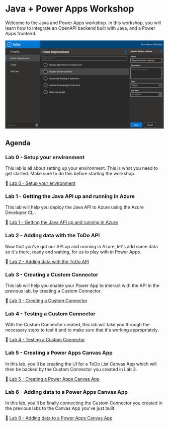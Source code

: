 #  Java + Power Apps Workshop

Welcome to the Java and Power Apps workshop. In this workshop, you will learn how to integrate an OpenAPI backend built with Java, and a Power Apps frontend. 

![The complete ToDo Power App](/Workshops/JavaAndPowerApps/Lab6/assets/complete-power-app.png)

## Agenda

### Lab 0 - Setup your environment
This lab is all about setting up your environment. This is what you need to get started. Make sure to do this before starting the workshop.

:link: [Lab 0 - Setup your environment](/Workshops/JavaAndPowerApps/Lab0/)

### Lab 1 - Getting the Java API up and running in Azure
This lab will help you deploy the Java API to Azure using the Azure Developer CLI.

:link: [Lab 1 - Getting the Java API up and running in Azure](/Workshops/JavaAndPowerApps/Lab1/)

### Lab 2 - Adding data with the ToDo API
Now that you've got our API up and running in Azure, let's add some data so it's there, ready and waiting, for us to play with in Power Apps.

:link: [Lab 2 - Adding data with the ToDo API](/Workshops/JavaAndPowerApps/Lab2/)

### Lab 3 - Creating a Custom Connector
This lab will help you enable your Power App to interact with the API in the previous lab, by creating a Custom Connector.

:link: [Lab 3 - Creating a Custom Connector](/Workshops/JavaAndPowerApps/Lab3/)

### Lab 4 - Testing a Custom Connector
With the Custom Connector created, this lab will take you through the necessary steps to test it and to make sure that it's working appropriately.

:link: [Lab 4 - Testing a Custom Connector](/Workshops/JavaAndPowerApps/Lab4/)

### Lab 5 - Creating a Power Apps Canvas App
In this lab, you'll be creating the UI for a ToDo List Canvas App which will then be backed by the Custom Connector you created in Lab 3.

:link: [Lab 5 - Creating a Power Apps Canvas App](/Workshops/JavaAndPowerApps/Lab5/)

### Lab 6 - Adding data to a Power Apps Canvas App
In this lab, you'll be finally connecting the Custom Connector you created in the previous labs to the Canvas App you've just built.

:link: [Lab 6 - Adding data to a Power Apps Canvas App](/Workshops/JavaAndPowerApps/Lab6/)